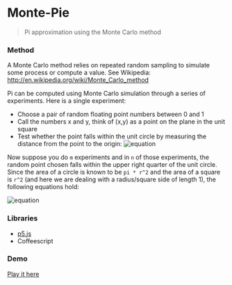 Monte-Pie
===
> Pi approximation using the Monte Carlo method

### Method

A Monte Carlo method relies on repeated random sampling to simulate some process or compute a value.  See Wikipedia: http://en.wikipedia.org/wiki/Monte_Carlo_method

Pi can be computed using Monte Carlo simulation through a series of experiments.  Here is a single experiment:
 
  - Choose a pair of random floating point numbers between 0 and 1
  - Call the numbers x and y, think of (x,y) as a point on the plane in the unit square
  - Test whether the point falls within the unit circle by measuring the distance from the point to the origin: ![equation](http://cl.ly/image/2p322I1e0B1a/eq1.png)
 
Now suppose you do `m` experiments and in `n` of those experiments, the random point chosen falls within the upper right quarter of the unit circle. Since the area of a circle is known to be `pi * r^2` and the area of a square is `r^2` (and here we are dealing with a radius/square side of length 1), the following equations hold:

![equation](http://cl.ly/image/1o2n182N022g/eq2.png)

### Libraries
- [p5.js](http://p5js.org)
- Coffeescript

### Demo
[Play it here](http://montepie.herokuapp.com/)
